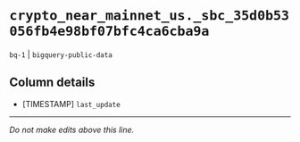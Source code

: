 # `crypto_near_mainnet_us._sbc_35d0b53056fb4e98bf07bfc4ca6cba9a`
`bq-1` | `bigquery-public-data`

## Column details
* [TIMESTAMP] `last_update`

-------------------------------------------------------------------------------
*Do not make edits above this line.*
